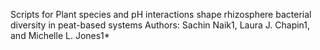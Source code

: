 Scripts for Plant species and pH interactions shape rhizosphere bacterial diversity in peat-based systems 
Authors:
Sachin Naik1, Laura J. Chapin1, and Michelle L. Jones1* 


